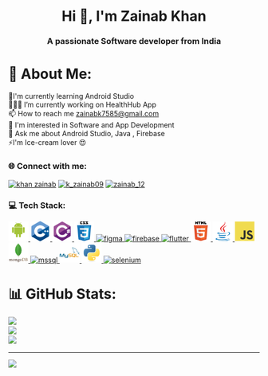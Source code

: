 <h1 align="center">Hi 👋, I'm Zainab Khan</h1>
<h3 align="center">A passionate Software developer from India</h3>

# 💫 About Me:
🌱I'm currently learning Android Studio<br>👩🏻‍💻 I’m currently working on HealthHub App<br>📫 How to reach me zainabk7585@gmail.com<br>👀 I'm interested in Software and App Development<br>💬 Ask me about Android Studio, Java , Firebase<br>⚡I'm Ice-cream lover 😍

<h3 align="left"> 🌐 Connect with me:</h3>
<p align="left">
<a href="https://linkedin.com/in/khan zainab" target="blank"><img align="center" src="https://raw.githubusercontent.com/rahuldkjain/github-profile-readme-generator/master/src/images/icons/Social/linked-in-alt.svg" alt="khan zainab" height="30" width="40" /></a>
<a href="https://instagram.com/k_zainab09" target="blank"><img align="center" src="https://raw.githubusercontent.com/rahuldkjain/github-profile-readme-generator/master/src/images/icons/Social/instagram.svg" alt="k_zainab09" height="30" width="40" /></a>
<a href="https://www.codechef.com/users/zainab_12" target="blank"><img align="center" src="https://cdn.jsdelivr.net/npm/simple-icons@3.1.0/icons/codechef.svg" alt="zainab_12" height="30" width="40" /></a>
</p>

<h3 align="left"> 💻 Tech Stack:</h3>
<p align="left"> <a href="https://developer.android.com" target="_blank" rel="noreferrer"> <img src="https://raw.githubusercontent.com/devicons/devicon/master/icons/android/android-original-wordmark.svg" alt="android" width="40" height="40"/> </a> <a href="https://www.w3schools.com/cpp/" target="_blank" rel="noreferrer"> <img src="https://raw.githubusercontent.com/devicons/devicon/master/icons/cplusplus/cplusplus-original.svg" alt="cplusplus" width="40" height="40"/> </a> <a href="https://www.w3schools.com/cs/" target="_blank" rel="noreferrer"> <img src="https://raw.githubusercontent.com/devicons/devicon/master/icons/csharp/csharp-original.svg" alt="csharp" width="40" height="40"/> </a> <a href="https://www.w3schools.com/css/" target="_blank" rel="noreferrer"> <img src="https://raw.githubusercontent.com/devicons/devicon/master/icons/css3/css3-original-wordmark.svg" alt="css3" width="40" height="40"/> </a> <a href="https://www.figma.com/" target="_blank" rel="noreferrer"> <img src="https://www.vectorlogo.zone/logos/figma/figma-icon.svg" alt="figma" width="40" height="40"/> </a> <a href="https://firebase.google.com/" target="_blank" rel="noreferrer"> <img src="https://www.vectorlogo.zone/logos/firebase/firebase-icon.svg" alt="firebase" width="40" height="40"/> </a> <a href="https://flutter.dev" target="_blank" rel="noreferrer"> <img src="https://www.vectorlogo.zone/logos/flutterio/flutterio-icon.svg" alt="flutter" width="40" height="40"/> </a> <a href="https://www.w3.org/html/" target="_blank" rel="noreferrer"> <img src="https://raw.githubusercontent.com/devicons/devicon/master/icons/html5/html5-original-wordmark.svg" alt="html5" width="40" height="40"/> </a> <a href="https://www.java.com" target="_blank" rel="noreferrer"> <img src="https://raw.githubusercontent.com/devicons/devicon/master/icons/java/java-original.svg" alt="java" width="40" height="40"/> </a> <a href="https://developer.mozilla.org/en-US/docs/Web/JavaScript" target="_blank" rel="noreferrer"> <img src="https://raw.githubusercontent.com/devicons/devicon/master/icons/javascript/javascript-original.svg" alt="javascript" width="40" height="40"/> </a> <a href="https://www.mongodb.com/" target="_blank" rel="noreferrer"> <img src="https://raw.githubusercontent.com/devicons/devicon/master/icons/mongodb/mongodb-original-wordmark.svg" alt="mongodb" width="40" height="40"/> </a> <a href="https://www.microsoft.com/en-us/sql-server" target="_blank" rel="noreferrer"> <img src="https://www.svgrepo.com/show/303229/microsoft-sql-server-logo.svg" alt="mssql" width="40" height="40"/> </a> <a href="https://www.mysql.com/" target="_blank" rel="noreferrer"> <img src="https://raw.githubusercontent.com/devicons/devicon/master/icons/mysql/mysql-original-wordmark.svg" alt="mysql" width="40" height="40"/> </a> <a href="https://www.python.org" target="_blank" rel="noreferrer"> <img src="https://raw.githubusercontent.com/devicons/devicon/master/icons/python/python-original.svg" alt="python" width="40" height="40"/> </a> <a href="https://www.selenium.dev" target="_blank" rel="noreferrer"> <img src="https://raw.githubusercontent.com/detain/svg-logos/780f25886640cef088af994181646db2f6b1a3f8/svg/selenium-logo.svg" alt="selenium" width="40" height="40"/> </a> </p>

# 📊 GitHub Stats:
![](https://github-readme-stats.vercel.app/api?username=ZainabKhan06&theme=radical&hide_border=false&include_all_commits=true&count_private=true)<br/>
![](https://github-readme-streak-stats.herokuapp.com/?user=ZainabKhan06&theme=radical&hide_border=false)<br/>
![](https://github-readme-stats.vercel.app/api/top-langs/?username=ZainabKhan06&theme=radical&hide_border=false&include_all_commits=true&count_private=true&layout=compact)

---
[![](https://visitcount.itsvg.in/api?id=ZainabKhan06&icon=0&color=0)](https://visitcount.itsvg.in)

<!-- Proudly created with GPRM ( https://gprm.itsvg.in ) -->
<!---
ZainabKhan06/ZainabKhan06 is a ✨ special ✨ repository because its `README.md` (this file) appears on your GitHub profile.
You can click the Preview link to take a look at your changes.
--->
